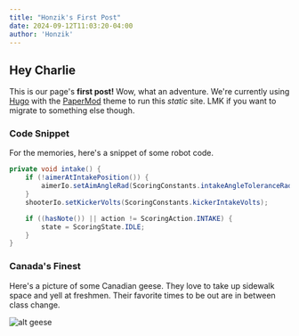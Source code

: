 ```yaml
---
title: "Honzik's First Post"
date: 2024-09-12T11:03:20-04:00
author: 'Honzik'
---
```


## Hey Charlie
This is our page's **first post!** Wow, what an adventure. We're currently using [Hugo](https://gohugo.io) with the [PaperMod](https://github.com/adityatelange/hugo-PaperMod) theme to run this *static* site. LMK if you want to migrate to something else though.

### Code Snippet
For the memories, here's a snippet of some robot code.
```java
private void intake() {
    if (!aimerAtIntakePosition()) {
        aimerIo.setAimAngleRad(ScoringConstants.intakeAngleToleranceRadians, true);
    }
    shooterIo.setKickerVolts(ScoringConstants.kickerIntakeVolts);

    if ((hasNote()) || action != ScoringAction.INTAKE) {
        state = ScoringState.IDLE;
    }
}
```

### Canada's Finest
Here's a picture of some Canadian geese. They love to take up sidewalk space and yell at freshmen. Their favorite times to be out are in between class change.
<!-- {{ $image := .Resources.Get "geese.jpg" }} -->
<!-- <img src="{{ $image.RelPermalink }}" width="{{ $image.Width }}" height="{{ $image.Height }}"> -->
![alt geese](geese.jpg)
